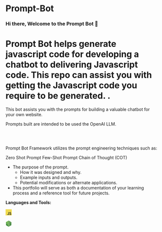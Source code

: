 # Prompt-Bot
### Hi there, Welcome to the Prompt Bot 👋

<H1> Prompt Bot helps generate javascript code for developing a chatbot to delivering Javascript code.  This repo can assist you with getting the Javascript code you require to be generated. .</H1>

This bot assists you with the prompts for building a valuable chatbot for your own website.

Prompts built are intended to be used the OpenAI LLM. 

<br />
<br />

Prompt Bot Framework utilizes the prompt engineering techniques such as: 

Zero Shot Prompt
Few-Shot Prompt
Chain of Thought (COT)

  - The purpose of the prompt.
     - How it was designed and why.
     - Example inputs and outputs.
     - Potential modifications or alternate applications.
   - This portfolio will serve as both a documentation of your learning process and a reference tool for future projects.

**Languages and Tools:**  

<code><img height="20" src="https://raw.githubusercontent.com/github/explore/80688e429a7d4ef2fca1e82350fe8e3517d3494d/topics/javascript/javascript.png"></code>



<code><img height="20" src="https://raw.githubusercontent.com/github/explore/80688e429a7d4ef2fca1e82350fe8e3517d3494d/topics/nodejs/nodejs.png"></code>    


